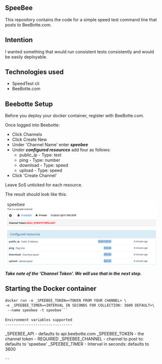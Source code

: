 
SpeeBee
-------

This repository contains the code for a simple speed test command line that
posts to BeeBotte.com.

Intention
---------

I wanted something that would run consistent tests consistently and would be
easily deployable.

Technologies used
-----------------

* SpeedTest cli
* BeeBotte.com

Beebotte Setup
--------------

Before you deploy your docker container, register with BeeBotte.com.

Once logged into Beebotte:

* Click Channels
* Click Create New
* Under 'Channel Name' enter ***speebee***
* Under ***configured resources*** add four as follows:
  * public_ip - Type: text
  * ping - Type: number
  * download - Type: speed
  * upload - Type: speed
* Click 'Create Channel'

Leave SoS unticked for each resource.

The result should look like this:

![BeeBotte Channel Setup](img/beebotte_channel_setup.png)

***Take note of the 'Channel Token'. We will use that in the next step.***

Starting the Docker container
-----------------------------

```
docker run -e _SPEEBEE_TOKEN=<TOKEN FROM YOUR CHANNEL> \
-e _SPEEBEE_TIMER=<INTERVAL IN SECONDS FOR COLLECTION: 3600 DEFAULT>\
 --name speebee -t speebee```

Environment variables supported
-------------------------------

```
_SPEEBEE_API - defaults to api.beebotte.com
_SPEEBEE_TOKEN - the channel token - REQUIRED
_SPEEBEE_CHANNEL - channel to post to: defaults to 'speebee'
_SPEEBEE_TIMER - Interval in seconds: defaults to 3600
```
--
